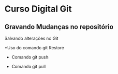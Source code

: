 # Curso Digital Git

## Gravando Mudanças no repositório

Salvando alterações no Git

*Uso do comando git Restore

* Comando git push

* Comando git pull 
